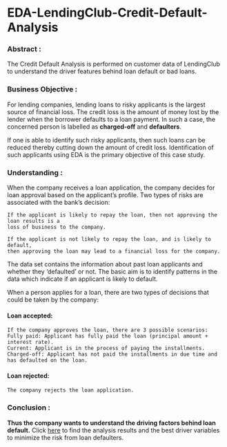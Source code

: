 # EDA-LendingClub-Credit-Default-Analysis

### Abstract :

The Credit Default Analysis is performed on customer data of LendingClub to understand the driver features behind loan default or bad loans.

### Business Objective :

For lending companies, lending loans to risky applicants is the largest source of financial loss. The credit loss is the amount of money lost by the lender when the borrower defaults to a loan payment. In such a case, the concerned person is labelled as **charged-off** and **defaulters**.

If one is able to identify such risky applicants, then such loans can be reduced thereby cutting down the amount of credit loss. Identification of such applicants using EDA is the primary objective of this case study.

### Understanding :
When the company receives a loan application, the company decides for loan approval based on the applicant’s profile. Two types of risks are associated with the bank’s decision:

    If the applicant is likely to repay the loan, then not approving the loan results is a
    loss of business to the company.

    If the applicant is not likely to repay the loan, and is likely to default,
    then approving the loan may lead to a financial loss for the company.

The data set contains the information about past loan applicants and whether they ‘defaulted’ or not. The basic aim is to identify patterns in the data which indicate if an applicant is likely to default.

When a person applies for a loan, there are two types of decisions that could be taken by the company:

#### Loan accepted: ####
    If the company approves the loan, there are 3 possible scenarios:
    Fully paid: Applicant has fully paid the loan (principal amount + interest rate).
    Current: Applicant is in the process of paying the installments.
    Charged-off: Applicant has not paid the installments in due time and has defaulted on the loan.

#### Loan rejected: ####
    The company rejects the loan application.


### Conclusion :

**Thus the company wants to understand the driving factors behind loan default.** 
Click [here](https://github.com/AbhishekKumar-0311/EDA-LendingClub-Credit-Default-Analysis/blob/main/Presentation/Lending_Club_Case_Study.pdf) to find the analysis results and the best driver variables to minimize the risk from loan defaulters.
